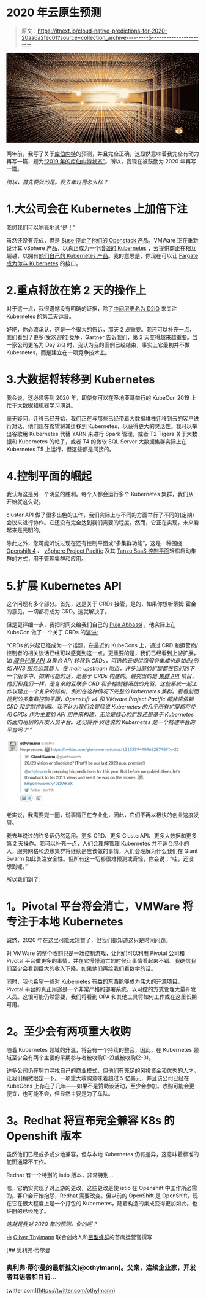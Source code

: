 # 2020 年云原生预测

> 原文：<https://itnext.io/cloud-native-predictions-for-2020-20aa6a2fec01?source=collection_archive---------5----------------------->

![](img/86e243dbdbbc1615808f28b78c746eb2.png)

两年前，我写了关于[库伯内特](https://blog.giantswarm.io/kubernetes-and-giantswarm-in-2018/)的预测，并且完全正确，这显然意味着我完全有动力再写一篇，题为[“2019 年的库伯内特状态”](https://blog.giantswarm.io/the-state-of-kubernetes-2019/)。所以，我现在被鼓励为 2020 年再写一篇。

*所以，首先要做的是。我去年过得怎么样？*

# 1.大公司会在 Kubernetes 上加倍下注

我想我们可以响亮地说“是！”

虽然还没有完成，但是 [Suse 停止了他们的 Openstack 产品](https://www.suse.com/c/suse-doubles-down-on-application-delivery-to-meet-customer-needs/)，VMWare 正在重新设计其 vSphere 产品，以真正成为一个[增强的 Kubernetes](https://www.infoworld.com/article/3433942/vmware-vsphere-goes-kubernetes-native.html) ，云提供商正在相互超越，以拥有[他们自己的 Kubernetes 产品](https://siliconangle.com/2019/12/11/aws-ups-game-battle-edge-reinvent/)。我的意思是，你现在可以让 [Fargate 成为你与 Kubernetes](https://aws.amazon.com/blogs/aws/amazon-eks-on-aws-fargate-now-generally-available/) 的接口。

# 2.重点将放在第 2 天的操作上

对于这一点，我很遗憾没有明确的证据，除了[中间层更名为 D2iQ](https://siliconangle.com/2019/11/25/qa-d2iq-focuses-managing-kubernetes-day-2-operations-kubecon/) 来关注 Kubernetes 的第二天运营。

好吧，你必须承认，这是一个很大的告诉，那天 2 *是*重要。我还可以补充一点，我们看到了更多(受欢迎的)竞争，Gartner 告诉我们，第 2 天变得越来越重要。当一家公司更名为 Day 2iQ 时，我认为我的案例已经结束，事实上它最初并不做 Kubernetes，而是建立在一项竞争技术上。

# 3.大数据将转移到 Kubernetes

我会说，这必须等到 2020 年，即使你可以在圣地亚哥举行的 KubeCon 2019 上忙于大数据和机器学习演讲。

毫无疑问，迁移已经开始，我们正在与那些已经带着大数据堆栈迁移到云的客户进行对话，他们现在希望将其迁移到 Kubernetes，以获得更大的灵活性。我可以举出谷歌用 Kubernetes 代替 YARN 来进行 Spark 管理，或者 T2 Tigera 关于大数据和 Kubernetes 的帖子，或者 T4 的微软 SQL Server 大数据集群实际上在 Kubernetes T5 上运行，但这些都是间接的。

# 4.控制平面的崛起

我认为这是另一个明显的胜利。每个人都会运行多个 Kubernetes 集群，我们从一开始就这么说。

cluster API 做了很多出色的工作，我们实际上与不同的方面举行了不同的(定期)会议来进行协作。它还没有完全达到我们需要的程度。然而，它正在实现，未来看起来是光明的。

除此之外，您可能听说过现在还有控制平面或“多集群功能”，这是一种围绕 [Openshift 4](https://blog.openshift.com/introducing-red-hat-openshift-4/) 、 [vSphere Project Pacific](https://blogs.vmware.com/vsphere/2019/08/introducing-project-pacific.html) 及其 [Tanzu SaaS 控制平面](https://blogs.vmware.com/cloudnative/2019/08/26/vmware-tanzu-mission-control/)轻松启动集群的方式，用于管理集群和应用。

# 5.扩展 Kubernetes API

这个问题有多个部分。首先，这是关于 CRDs 接管，是的，如果你想听蒂姆·霍金的意见，一切都将成为 CRD。这就解决了。

但是更详细一点，我把时间交给我们自己的 [Puja Abbassi](https://twitter.com/puja108) ，他实际上在 KubeCon 做了一个关于 CRDs 的[演讲:](https://www.youtube.com/watch?v=DUe_8nf42Ik)

“CRDs 的兴起已经成为一个话题，在最近的 KubeCons 上，通过 CRD 和运营商/控制者的相关谈话已经可以感觉到这一点。更重要的是，我们已经看到上游扩展，如 [*服务代理 API*](https://kubernetes.io/docs/concepts/extend-kubernetes/service-catalog/) *从聚合 API 转移到 CRDs，可选的云提供商服务集成也是如此(例如* [*AWS 服务运营商*](https://github.com/aws/aws-service-operator-k8s) *)。在 main upstream 附近，许多当前的扩展都在它们的下一个版本中，如果可能的话，是基于 CRDs 构建的。最突出的是* [*集群 API*](https://cluster-api.sigs.k8s.io/) *项目，他们和我们一样，是复杂的互联多 CRD 和多控制器系统的先驱，这些系统一起工作以建立一个复杂的结构，例如在这种情况下完整的 Kubernetes 集群。看看前面提到的多集群控制平面，Openshift v4 和 VMware Project Pacific 都非常依赖 CRD 和定制控制器。我不认为我们会冒险说 Kubernetes 的几乎所有扩展都将使用 CRDs 作为主要的 API 组件来构建，无论是核心的扩展还是基于 Kubernetes 的面向用例的开发人员平台。还记得乔·贝达说的 Kubernetes 是一个搭建平台的平台吗？’”*

![](img/fda1d6acd732348727df7a6a47ad716c.png)

老实说，我需要兜一圈，说事情正在专业化，因此，它们不再以极快的创业速度发展。

我去年说过的许多话仍然适用。更多 CRD、更多 ClusterAPI、更多大数据和更多第 2 天操作。我可以补充一点，人们会理解管理 Kubernetes 并不适合胆小的人，服务网格和边缘集群将继续是应该做的事情，人们会理解为什么我们在 Giant Swarm 如此关注安全性。但所有这一切都很难预测或奇怪，你会说；“哇，还没想到呢。”

所以我们到了:

# **1。Pivotal 平台将会消亡，VMWare 将专注于本地 Kubernetes**

诚然，2020 年在这里可能太短暂了，但我们都知道这只是时间问题。

对 VMWare 的整个收购只是一场控制游戏，让他们可以利用 Pivotal 公司和 Pivotal 平台做更多的事情，并在它慢慢消亡的时候让事情看起来不错。我确信我们至少会看到巨大的收入下降。如果他们再给我们看数字的话。

同时，我也希望一些对 Kubernetes 有益的东西能够成为伟大的开源项目。Pivotal 平台的真正用途是一个非常严格的部署系统，以可控的方式管理大量开发人员。这很可能仍然需要，我们将看到 OPA 和其他工具将如何工作或在这里长期可用。

# **2。至少会有两项重大收购**

随着 Kubernetes 领域的升温，将会有一个持续的整合，因此，在 Kubernetes 领域至少会有两个主要的早期参与者被收购(1-2)或被收购(2-3)。

许多公司仍在努力寻找自己的商业模式，但他们有充足的风投资金和优秀的人才。让我们稍微限定一下。一项重大收购意味着超过 5 亿美元，并且该公司已经在 KubeCons 上存在了几年——如果不是赞助该活动，至少会参加。收购可能会更便宜，也可能不会，但显然主要是为了车队。

# **3。Redhat 将宣布完全兼容 K8s 的 Openshift 版本**

虽然他们已经或多或少地兼容，但与本地 Kubernetes 仍有差异，这意味着标准的舵图通常不工作。

Redhat 有一个特别的 istio 版本，非常特别…

嗯，它确实实现了对上游的更改，这些更改是使 istio 在 Openshift 中工作所必需的。客户会开始抱怨，Redhat 需要改变。但以前的 OpenShift 是 OpenShift，现在它在很大程度上是一个打包的 Kubernetes，随着构造的集成变得更加如此。也许旧的已经死了。

*这就是我对 2020 年的预测。你的呢？*

由 [Oliver Thylmann](https://twitter.com/othylmann) 联合创始人和[巨型蜂群](https://www.giantswarm.io/)的首席运营官撰写

[](https://twitter.com/othylmann) [## 奥利弗·蒂尔曼

### 奥利弗·蒂尔曼的最新推文(@othylmann)。父亲，连续企业家，开发者耳语者和目前…

twitter.com](https://twitter.com/othylmann)